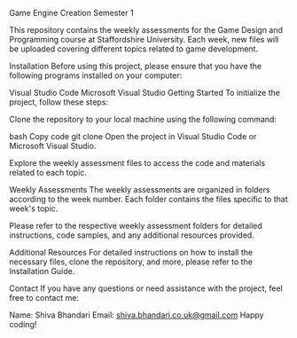 Game Engine Creation Semester 1

This repository contains the weekly assessments for the Game Design and Programming course at Staffordshire University. Each week, new files will be uploaded covering different topics related to game development.

Installation
Before using this project, please ensure that you have the following programs installed on your computer:

Visual Studio Code
Microsoft Visual Studio
Getting Started
To initialize the project, follow these steps:

Clone the repository to your local machine using the following command:

bash
Copy code
git clone <repository-url>
Open the project in Visual Studio Code or Microsoft Visual Studio.

Explore the weekly assessment files to access the code and materials related to each topic.

Weekly Assessments
The weekly assessments are organized in folders according to the week number. Each folder contains the files specific to that week's topic.

Please refer to the respective weekly assessment folders for detailed instructions, code samples, and any additional resources provided.

Additional Resources
For detailed instructions on how to install the necessary files, clone the repository, and more, please refer to the Installation Guide.

Contact
If you have any questions or need assistance with the project, feel free to contact me:

Name: Shiva Bhandari
Email: shiva.bhandari.co.uk@gmail.com
Happy coding!
